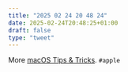 ```yaml
---
title: "2025 02 24 20 48 24"
date: 2025-02-24T20:48:25+01:00
draft: false
type: "tweet"
---
```

More [macOS Tips & Tricks](https://saurabhs.org/macos-tips). `#apple`
